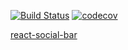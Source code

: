 [![Build Status](https://travis-ci.org/azamatsmith/react-social-bar.svg?branch=master)](https://travis-ci.org/azamatsmith/react-social-bar)
[![codecov](https://codecov.io/gh/azamatsmith/react-social-bar/branch/master/graph/badge.svg)](https://codecov.io/gh/azamatsmith/react-social-bar)


[react-social-bar](https://azamatsmith.github.io/react-social-bar/)
